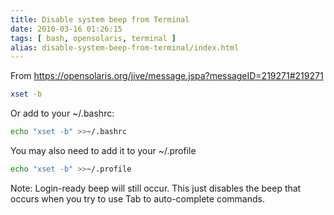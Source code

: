 ```yaml
---
title: Disable system beep from Terminal
date: 2010-03-16 01:26:15
tags: [ bash, opensolaris, terminal ]
alias: disable-system-beep-from-terminal/index.html
---
```


From https://opensolaris.org/jive/message.jspa?messageID=219271#219271

```sh
xset -b
```

Or add to your ~/.bashrc:

```sh
echo "xset -b" >>~/.bashrc
```

You may also need to add it to your ~/.profile

```sh
echo "xset -b" >>~/.profile
```

Note: Login-ready beep will still occur. This just disables the beep that occurs when you try to use Tab to auto-complete commands.
